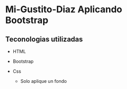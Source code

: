 # Mi-Gustito-Diaz Aplicando Bootstrap

## Teconologias utilizadas

- HTML

- Bootstrap

- Css
  - Solo aplique un fondo
